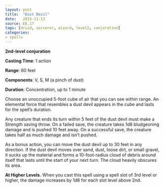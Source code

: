 ```yaml
---
layout: post
title:  "Dust Devil"
date:   2015-11-13
source: EE.17
tags: [druid, sorcerer, wizard, level2, conjuration]
categories:
- spells
---
```


**2nd-level conjuration**

**Casting Time**: 1 action

**Range**: 60 feet

**Components**: V, S, M (a pinch of dust)

**Duration**: Concentration, up to 1 minute

Choose an unoccupied 5-foot cube of air that you can see within range. An elemental force that resembles a dust devil appears in the cube and lasts for the spell’s duration.

Any creature that ends its turn within 5 feet of the dust devil must make a Strength saving throw. On a failed save, the creature takes 1d8 bludgeoning damage and is pushed 10 feet away. On a successful save, the creature takes half as much damage and isn’t pushed.

As a bonus action, you can move the dust devil up to 30 feet in any direction. If the dust devil moves over sand, dust, loose dirt, or small gravel, it sucks up the material and forms a 10-foot-radius cloud of debris around itself that lasts until the start of your next turn. The cloud heavily obscures its area.

**At Higher Levels.** When you cast this spell using a spell slot of 3rd level or higher, the damage increases by 1d8 for each slot level above 2nd.
